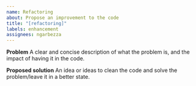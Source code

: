 ```yaml
---
name: Refactoring
about: Propose an improvement to the code
title: "[refactoring]"
labels: enhancement
assignees: ngarbezza
---
```


**Problem**
A clear and concise description of what the problem is, and the impact of having it in the code.

**Proposed solution**
An idea or ideas to clean the code and solve the problem/leave it in a better state.
